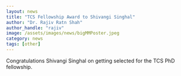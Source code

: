 ```yaml
---
layout: news
title: "TCS Fellowship Award to Shivangi Singhal"
author: "Dr. Rajiv Ratn Shah"
author_handle: "rajiv"
image: /assets/images/news/bigMMPoster.jpeg
category: news
tags: [other]
---
```

Congratulations Shivangi Singhal on getting selected for the TCS PhD fellowship.
